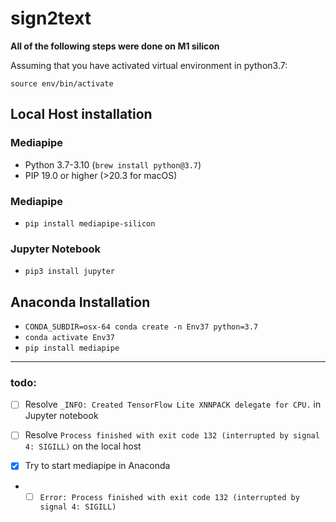 # sign2text
**All of the following steps were done on M1 silicon**

Assuming that you have activated virtual environment in python3.7: 


`source env/bin/activate`


## Local Host installation

### Mediapipe

- Python 3.7-3.10 (`brew install python@3.7`)
- PIP 19.0 or higher (>20.3 for macOS)

### Mediapipe
- `pip install mediapipe-silicon`

### Jupyter Notebook
- `pip3 install jupyter`

## Anaconda Installation
- `CONDA_SUBDIR=osx-64 conda create -n Env37 python=3.7`
- `conda activate Env37`
- `pip install mediapipe`

----------------
### todo:
- [ ] Resolve `_INFO: Created TensorFlow Lite XNNPACK delegate for CPU.` in Jupyter notebook


- [ ] Resolve `Process finished with exit code 132 (interrupted by signal 4: SIGILL)` on the local host


- [x] Try to start mediapipe in Anaconda
- - [ ] `Error: Process finished with exit code 132 (interrupted by signal 4: SIGILL)`
